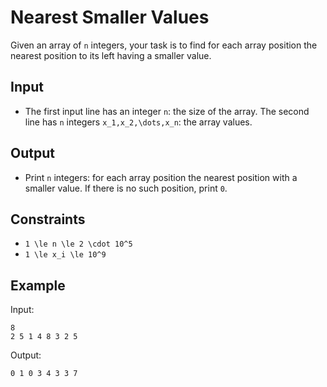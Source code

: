 # Nearest Smaller Values 

Given an array of ```n``` integers, your task is to find for each array position the nearest position to its left having a smaller value.
## Input
- The first input line has an integer ```n```: the size of the array.
The second line has ```n``` integers ```x_1,x_2,\dots,x_n```: the array values.
## Output
- Print ```n``` integers: for each array position the nearest position with a smaller value. If there is no such position, print ```0```.
## Constraints

- ```1 \le n \le 2 \cdot 10^5```
- ```1 \le x_i \le 10^9```

## Example
Input:
```
8
2 5 1 4 8 3 2 5
```

Output:
```
0 1 0 3 4 3 3 7
```
